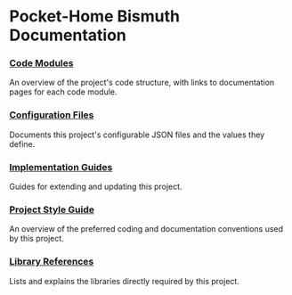 # Pocket-Home Bismuth Documentation

### [Code Modules](./Modules.md)

An overview of the project's code structure, with links to documentation pages for each code module.

### [Configuration Files](./Configuration.md)

Documents this project's configurable JSON files and the values they define.

### [Implementation Guides](./Implementation.md)

Guides for extending and updating this project.

### [Project Style Guide](./StyleGuide.md)

An overview of the preferred coding and documentation conventions used by this project.

### [Library References](./Libraries.md)

Lists and explains the libraries directly required by this project.
